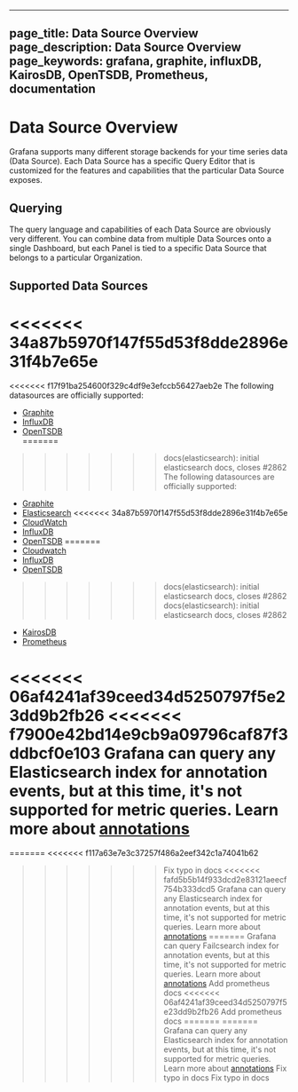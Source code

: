 ----
page_title: Data Source Overview
page_description: Data Source Overview
page_keywords: grafana, graphite, influxDB, KairosDB, OpenTSDB, Prometheus, documentation
---

# Data Source Overview
Grafana supports many different storage backends for your time series data (Data Source). Each Data Source has a specific Query Editor that is customized for the features and capabilities that the particular Data Source exposes.


## Querying
The query language and capabilities of each Data Source are obviously very different. You can combine data from multiple Data Sources onto a single Dashboard, but each Panel is tied to a specific Data Source that belongs to a particular Organization.

## Supported Data Sources
<<<<<<< 34a87b5970f147f55d53f8dde2896e31f4b7e65e
=======
<<<<<<< f17f91ba254600f329c4df9e3efccb56427aeb2e
The following datasources are officially supported:    
* [Graphite](/datasources/graphite/)    
* [InfluxDB](/datasources/influxdb/)    
* [OpenTSDB](/datasources/opentsdb/)    
=======
>>>>>>> docs(elasticsearch): initial elasticsearch docs, closes #2862
The following datasources are officially supported:

* [Graphite](/datasources/graphite/)
* [Elasticsearch](/datasources/elasticsearch/)
<<<<<<< 34a87b5970f147f55d53f8dde2896e31f4b7e65e
* [CloudWatch](/datasources/cloudwatch/)
* [InfluxDB](/datasources/influxdb/)
* [OpenTSDB](/datasources/opentsdb/)
=======
* [Cloudwatch](/datasources/cloudwatch/)
* [InfluxDB](/datasources/influxdb/)
* [OpenTSDB](/datasources/opentsdb/)
>>>>>>> docs(elasticsearch): initial elasticsearch docs, closes #2862
>>>>>>> docs(elasticsearch): initial elasticsearch docs, closes #2862
* [KairosDB](/datasources/kairosdb)
* [Prometheus](/datasources/prometheus)

<<<<<<< 06af4241af39ceed34d5250797f5e23dd9b2fb26
<<<<<<< f7900e42bd14e9cb9a09796caf87f3ddbcf0e103
Grafana can query any Elasticsearch index for annotation events, but at this time, it's not supported for metric queries. Learn more about [annotations](/reference/annotations/#elasticsearch-annotations)
=======
=======
<<<<<<< f117a63e7e3c37257f486a2eef342c1a74041b62
>>>>>>> Fix typo in docs
<<<<<<< fafd5b5b14f933dcd2e83121aeecf754b333dcd5
Grafana can query any Elasticsearch index for annotation events, but at this time, it's not supported for metric queries. Learn more about [annotations](/reference/annotations/#elasticsearch-annotations)
=======
Grafana can query Failcsearch index for annotation events, but at this time, it's not supported for metric queries. Learn more about [annotations](/reference/annotations/#elasticsearch-annotations)
>>>>>>> Add prometheus docs
<<<<<<< 06af4241af39ceed34d5250797f5e23dd9b2fb26
>>>>>>> Add prometheus docs
=======
=======
Grafana can query any Elasticsearch index for annotation events, but at this time, it's not supported for metric queries. Learn more about [annotations](/reference/annotations/#elasticsearch-annotations)
>>>>>>> Fix typo in docs
>>>>>>> Fix typo in docs
